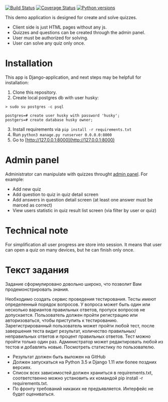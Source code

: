 [![Build Status](https://travis-ci.org/TyVik/husky.svg?branch=master)](https://travis-ci.org/TyVik/husky)
[![Coverage Status](https://coveralls.io/repos/github/TyVik/husky/badge.svg)](https://coveralls.io/github/TyVik/husky)
[![Python versions](https://img.shields.io/badge/python-3.5%2C%203.6-blue.svg)](https://github.com/TyVik/husky)


This demo application is designed for create and solve quizzes. 

* Client side is just HTML pages without any js. 
* Quizzes and questions can be created through the admin panel. 
* User must be authorized for solving. 
* User can solve any quiz only once.

# Installation

This app is Django-application, and next steps may be helpfull for installation:

1. Clone this repository.
2. Create local postgres db with user husky:
```
> sudo su postgres -c psql

postgres=# create user husky with password 'husky';
postgers=# create database husky owner;
```
3. Install requirements via ```pip install -r requirements.txt```
4. Run ```python3 manage.py runserver 0.0.0.0:8000```
5. Go to [http://127.0.0.1:8000](http://127.0.0.1:8000)

# Admin panel

Administrator can manipulate with quizzes throught [admin panel](127.0.0.1:8000/admin/). For example:

* Add new quiz
* Add question to quiz in quiz detail screen
* Add answers in question detail screen (at least one answer must be marced as correct)
* View users statistic in quiz result list screen (via filter by user or quiz)

# Technical note

For simplification all user progress are store into session. It means that user can open a quiz on many devices, but he can finish only once.

# Текст задания

Задание сформулировано довольно широко, что позволит Вам продемонстрировать знания.

Необходимо создать сервис проведения тестирования. Тесты имеют определенный порядок вопросов. У вопроса может быть один или несколько вариантов правильных ответов, пропуск вопросов не допускается.
Пользователь должен пройти регистрацию или авторизоваться, чтобы приступить к тестированию. Зарегистрированный пользователь может пройти любой тест, после завершения теста видит результат, количество правильных/неправильных ответов и процент правильных ответов. Тест можно пройти только один раз.
Администратор может редактировать любой из тестов и добавлять новые. Посмотреть статистику по пользователю.

* Результат должен быть выложен на GitHub
* Должен запускаться на Python 3.5 и Django 1.11 или более поздних версиях.
* Список всех зависимостей должен храниться в requirements.txt, соответственно можно установить их командой pip install -r requirements.txt.
* По фронту требований никаких не предъявляется. Интерфейс не будет оцениваться.
